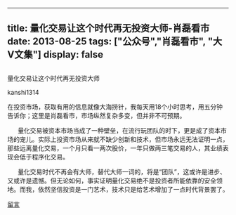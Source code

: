 
---
title:  量化交易让这个时代再无投资大师-肖磊看市
date: 2013-08-25
tags: ["公众号","肖磊看市", "大V文集"]
display: false
---


## 



量化交易让这个时代再无投资大师




kanshi1314




在投资市场，获取有用的信息就像大海捞针，我每天用18个小时思考，用五分钟告诉你；这里是肖磊看市，市场纵然复杂多变，但并非不可预期。


&nbsp;&nbsp;&nbsp;&nbsp;&nbsp; 量化交易被资本市场当成了一种壁垒，在流行玩团队的时下，更是成了资本市场的宠儿。实际上投资市场从来就不缺少创新和技术，但市场永远无法证明一点，那些远离量化交易，一个月只看一两次股价，一年只做两三笔交易的人，其业绩表现会低于程序化交易。

&nbsp;&nbsp;&nbsp;&nbsp;&nbsp; 量化交易时代不再会有大师，替代大师一词的，将是“团队”，这或许是进步、又或许是遗憾。但无论如何，事实证明量化交易绝不是投资者所能依靠的安全领地。而我，依然坚信投资是一门艺术，技术只是给艺术增加了一点时代背景罢了。









[留言](javascript:;)


